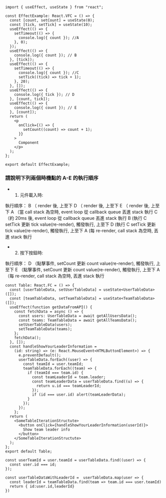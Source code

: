 ```
import { useEffect, useState } from "react";

const EffectExample: React.VFC = () => {
  const [count, setCount] = useState(0);
  const [tick, setTick] = useState(10);
  useEffect(() => {
    setTimeout(() => {
      console.log({ count }); //A
    }, 0);
  });
  useEffect(() => {
    console.log({ count }); // B
  }, [tick]);
  useEffect(() => {
    setTimeout(() => {
      console.log({ count }); //C
      setTick((tick) => tick + 1);
    }, 20);
  }, []);
  useEffect(() => {
    console.log({ tick }); // D
  }, [count, tick]);
  useEffect(() => {
    console.log({ count }); // E
  }, [count]);
  return (
    <p
      onClick={() => {
        setCount((count) => count + 1);
      }}
    >
      Component
    </p>
  );
};

export default EffectExample;

```

### 請說明下列兩個時機點的 A-E 的執行順序

- 1. 元件載入時:

執行順序：
B （ render 後, 上至下
D （ render 後, 上至下
E （ render 後, 上至下
A （當 call stack 為空時, event loop 從 callback queue 丟進 stack 執行
C （約 20ms 後, event loop 從 callback queue 丟進 stack 執行
B (執行 C setTick 更新 tick value(re-render), 觸發執行, 上至下
D (執行 C setTick 更新 tick value(re-render), 觸發執行, 上至下
A (每 re-render, call stack 為空時, 丟進 stack 執行

- 2. 按下按鈕時:

執行順序：
D （點擊事件, setCount 更新 count value(re-render), 觸發執行, 上至下
E （點擊事件, setCount 更新 count value(re-render), 觸發執行, 上至下
A （每 re-render, call stack 為空時, 丟進 stack 執行


```
const Table: React.FC = () => {
  const [userTableData, setUserTableData] = useState<UserTableData>([]);
  const [teamTableData, setTeamTableData] = useState<TeamTableData>([]);
  useEffect(function getDataFromAPI() {
    const fetchData = async () => {
      const users: UserTableData = await getAllUsersData();
      const teams: TeamTableData = await getAllTeamsData();
      setUserTableData(users);
      setTeamTableData(teams);
    };
    fetchData();
  }, []);
  const handleShowYourLeaderInformation =
    (id: string) => (e: React.MouseEvent<HTMLButtonElement>) => {
      e.preventDefault();
      userTableData.forEach((user) => {
        const teamId = user.teamId;
        teamTableData.forEach((team) => {
          if (teamId === team.id) {
            const teamLeaderId = team.leader;
            const teamLeaderData = userTableData.find((u) => {
              return u.id === teamLeaderId;
            });
            if (id === user.id) alert(teamLeaderData);
          }
        });
      });
    };
  return (
    <SomeTableIterationStructute>
      <button onClick={handleShowYourLeaderInformation(userId)}>
        Show team leader info
      </button>
    </SomeTableIterationStructute>
  );
};
export default Table;

const userTeamId = user.teamId = userTableData.find((user) => {
  const user.id === id;
});

const userTableDataWithLeaderId =  userTableData.map(user => {
  const leaderId = teamTableData.find(team => team.id === user.teamId)
  return { id:user.id,leaderId}
})

```